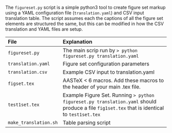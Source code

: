 The `figureset.py` script is a simple python3 tool to create figure set markup using a YAML configuration
file (`translation.yaml`) and CSV input translation table. The script assumes each the captions of all the figure set elements are structured the same, but this can be modified in how the CSV translation and YAML files are setup.

File | Explanation  
:--- | :----------  
`figureset.py` | The main scrip run by `> python figureset.py translation.yaml`
`translation.yaml` | Figure set configuration parameters 
`translation.csv` | Example CSV input to translation.yaml  
`figset.tex` | AASTeX < 6 macros. Add these macros to the header of your main .tex file.
`test1set.tex` | Example Figure Set. Running `> python figureset.py translation.yaml` should produce a file `fig1set.tex` that is identical to `test1set.tex`  
`make_translation.sh` | Table parsing script  

